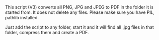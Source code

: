 This script (V3) converts all PNG, JPG and JPEG to PDF in the folder it is started from. It does not delete any files.
Please make sure you have PIL, pathlib installed.

Just add the script to any folder, start it and it will find all .jpg files in that folder, compress them and create a PDF.
